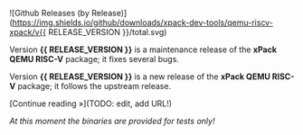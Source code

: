 ![Github Releases (by Release)](https://img.shields.io/github/downloads/xpack-dev-tools/qemu-riscv-xpack/v{{ RELEASE_VERSION }}/total.svg)

Version **{{ RELEASE_VERSION }}** is a maintenance release of the **xPack QEMU RISC-V** package; it fixes several bugs.

Version **{{ RELEASE_VERSION }}** is a new release of the **xPack QEMU RISC-V** package; it follows the upstream release.

[Continue reading »](TODO: edit, add URL!)

_At this moment the binaries are provided for tests only!_
